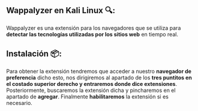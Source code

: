 ## Wappalyzer en Kali Linux 🔍:
Wappalyzer es una extensión para los navegadores que se utiliza para **detectar las tecnologías utilizadas por los sitios web** en tiempo real.
<br>
## Instalación 📦:
Para obtener la extensión tendremos que acceder a nuestro **navegador de preferencia** dicho esto, nos dirigiremos al apartado de los **tres puntitos en el costado superior derecho y entraremos donde dice extensiones**. Posteriormente, buscaremos la extensión dicha y pincharemos en el apartado de **agregar**. Finalmente **habilitaremos** la extensión si es necesario.







